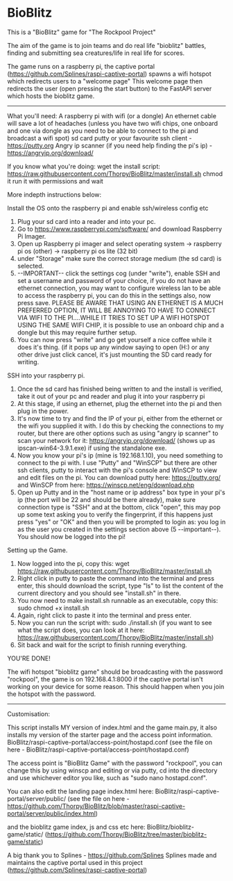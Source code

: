 # BioBlitz


This is a "BioBlitz" game for "The Rockpool Project"

The aim of the game is to join teams and do real life "bioblitz" battles, finding and submitting sea creatures/life in real life for scores.

The game runs on a raspberry pi, the captive portal (https://github.com/Splines/raspi-captive-portal) spawns a wifi hotspot which redirects users to a "welcome page"
This welcome page then redirects the user (open pressing the start button) to the FastAPI server which hosts the bioblitz game.

------------------------------------------------

What you'll need:
A raspberry pi with wifi (or a dongle)
An ethernet cable will save a lot of headaches (unless you have two wifi chips, one onboard and one via dongle as you need to be able to connect to the pi and broadcast a wifi spot)
sd card
putty or your favourite ssh client - https://putty.org
Angry ip scanner (if you need help finding the pi's ip) - https://angryip.org/download/


If you know what you're doing:
wget the install script: https://raw.githubusercontent.com/Thorpy/BioBlitz/master/install.sh
chmod it
run it with permissions and wait



More indepth instructions below:

Install the OS onto the raspberry pi and enable ssh/wireless config etc

1. Plug your sd card into a reader and into your pc.
2. Go to https://www.raspberrypi.com/software/ and download Raspberry Pi Imager.
3. Open up Raspberry pi imager and select operating system -> raspberry pi os (other) -> raspberry pi os lite (32 bit)
4. under "Storage" make sure the correct storage medium (the sd card) is selected.
5. --IMPORTANT-- click the settings cog (under "write"), enable SSH and set a username and password of your choice, if you do not have an ethernet connection, you may want to configure wireless lan to be able to access the raspberry pi, you can do this in the settings also, now press save.
PLEASE BE AWARE THAT USING AN ETHERNET IS A MUCH PREFERRED OPTION, IT WILL BE ANNOYING TO HAVE TO CONNECT VIA WIFI TO THE PI....WHILE IT TRIES TO SET UP A WIFI HOTSPOT USING THE SAME WIFI CHIP, it is possible to use an onboard chip and a dongle but this may require further setup.
6. You can now press "write" and go get yourself a nice coffee while it does it's thing. (if it pops up any window saying to open (H:) or any other drive just click cancel, it's just mounting the SD card ready for writing.


SSH into your raspberry pi.

1. Once the sd card has finished being written to and the install is verified, take it out of your pc and reader and plug it into your raspberry pi
2. At this stage, if using an ethernet, plug the ethernet into the pi and then plug in the power.
3. It's now time to try and find the IP of your pi, either from the ethernet or the wifi you supplied it with. I do this by checking the connections to my router, but there are other options such as using "angry ip scanner" to scan your network for it: https://angryip.org/download/ (shows up as ipscan-win64-3.9.1.exe) if using the standalone exe.
4. Now you know your pi's ip (mine is 192.168.1.10), you need something to connect to the pi with. I use "Putty" and "WinSCP" but there are other ssh clients, putty to interact with the pi's console and WinSCP to view and edit files on the pi. You can download putty here: https://putty.org/ and WinSCP from here: https://winscp.net/eng/download.php
5. Open up Putty and in the "host name or ip address" box type in your pi's ip (the port will be 22 and should be there already), make sure connection type is "SSH" and at the bottom, click "open", this may pop up some text asking you to verify the fingerprint, if this happens just press "yes" or "OK" and then you will be prompted to login as: you log in as the user you created in the settings section above (5 --important--). You should now be logged into the pi!


Setting up the Game.

1. Now logged into the pi, copy this: wget https://raw.githubusercontent.com/Thorpy/BioBlitz/master/install.sh
2. Right click in putty to paste the command into the terminal and press enter, this should download the script, type "ls" to list the content of the current directory and you should see "install.sh" in there.
3. You now need to make install.sh runnable as an executable, copy this: sudo chmod +x install.sh
4. Again, right click to paste it into the terminal and press enter.
5. Now you can run the script with: sudo ./install.sh (if you want to see what the script does, you can look at it here: https://raw.githubusercontent.com/Thorpy/BioBlitz/master/install.sh)
6. Sit back and wait for the script to finish running everything.

YOU'RE DONE!

The wifi hotspot "bioblitz game" should be broadcasting with the password "rockpool", the game is on 192.168.4.1:8000 if the captive portal isn't working on your device for some reason. This should happen when you join the hotspot with the password.


---------------------------------------------------------------------------

Customisation:

This script installs MY version of index.html and the game main.py, it also installs my version of the starter page and the access point information.
BioBlitz/raspi-captive-portal/access-point/hostapd.conf (see the file on here - BioBlitz/raspi-captive-portal/access-point/hostapd.conf)

The access point is "BioBlitz Game" with the password "rockpool", you can change this by using winscp and editing or via putty, cd into the directory and use whichever editor you like, such as "sudo nano hostapd.conf".

You can also edit the landing page index.html here: BioBlitz/raspi-captive-portal/server/public/ (see the file on here - https://github.com/Thorpy/BioBlitz/blob/master/raspi-captive-portal/server/public/index.html)

and the bioblitz game index, js and css etc here: BioBlitz/bioblitz-game/static/ (https://github.com/Thorpy/BioBlitz/tree/master/bioblitz-game/static)


A big thank you to Splines - https://github.com/Splines
Splines made and maintains the captive portal used in this project (https://github.com/Splines/raspi-captive-portal)
